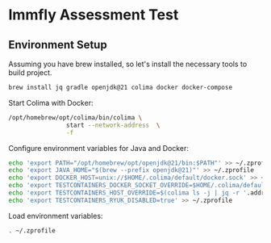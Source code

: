 # Immfly Assessment Test

## Environment Setup 
Assuming you have brew installed, so let's install the necessary tools to build project.

```bash
brew install jq gradle openjdk@21 colima docker docker-compose
```

Start Colima with Docker:
```bash
/opt/homebrew/opt/colima/bin/colima \
                start --network-address  \
                -f
```

Configure environment variables for Java and Docker:
```bash
echo 'export PATH="/opt/homebrew/opt/openjdk@21/bin:$PATH"' >> ~/.zprofile
echo 'export JAVA_HOME="$(brew --prefix openjdk@21)"' >> ~/.zprofile
echo 'export DOCKER_HOST=unix://$HOME/.colima/default/docker.sock' >> ~/.zprofile
echo 'export TESTCONTAINERS_DOCKER_SOCKET_OVERRIDE=$HOME/.colima/default/docker.sock' >> ~/.zprofile
echo 'export TESTCONTAINERS_HOST_OVERRIDE=$(colima ls -j | jq -r '.address')' >> ~/.zprofile
echo 'export TESTCONTAINERS_RYUK_DISABLED=true' >> ~/.zprofile
```

Load environment variables:
```bash
. ~/.zprofile
```